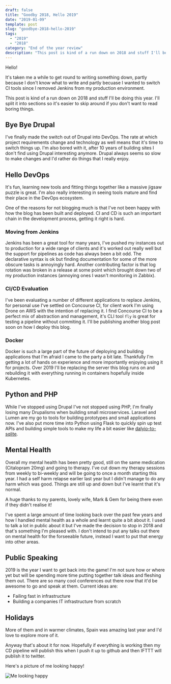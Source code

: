 ```yaml
---
draft: false
title: "Goodby 2018, Hello 2019"
date: "2019-01-09"
template: post
slug: "goodbye-2018-hello-2019"
tags:
  - "2019"
  - "2018"
category: "End of the year review"
description: "This post is kind of a run down on 2018 and stuff I'll be doing this year. I'll split it into sections so it's easier to skip around if you don't want to read boring things."
---
```

Hello!

It's taken me a while to get round to writing something down, partly because I don't know what to write and partly becuase I wanted to switch CI tools since I removed Jenkins from my production environment.

This post is kind of a run down on 2018 and stuff I'll be doing this year. I'll split it into sections so it's easier to skip around if you don't want to read boring things.

## Bye Bye Drupal

I've finally made the switch out of Drupal into DevOps. The rate at which project requirements change and technology as well means that it's time to switch things up. I'm also bored with it, after 10 years of building sites I don't find using Drupal interesting anymore. Drupal always seems so slow to make changes and I'd rather do things that I really enjoy.

## Hello DevOps

It's fun, learning new tools and fitting things together like a massive jigsaw puzzle is great. I'm also really interesting in seeing tools mature and find their place in the DevOps ecosystem.

One of the reasons for not blogging much is that I've not been happy with how the blog has been built and deployed. CI and CD is such an important chain in the development process, getting it right is hard.

### Moving from Jenkins

Jenkins has been a great tool for many years, I've pushed my instances out to production for a wide range of clients and it's worked out really well but the support for pipelines as code has always been a bit odd. The declarative syntax is ok but finding documentation for some of the more obscure tasks is annoyingly hard. Another contributing factor is that log rotation was broken in a release at some point which brought down two of my production instances (annoying ones I wasn't monitoring in Zabbix).

### CI/CD Evaluation

I've been evaluating a number of different applications to replace Jenkins, for personal use I've settled on Concourse CI, for client work I'm using Drone on AWS with the intention of replacing it. I find Concourse CI to be a perfect mix of abstraction and management, it's CLI tool ```fly``` is great for testing a pipeline without commiting it. I'll be publishing another blog post soon on how I deploy this blog.

### Docker

Docker is such a large part of the future of deploying and building applications that I'm afraid I came to the party a bit late. Thankfully I'm getting a lot of hands on experience and more importantly enjoying using it for projects. Over 2019 I'll be replacing the server this blog runs on and rebuilding it with everything running in containers hopefully inside Kubernetes.

## Python and PHP

While I've stopped using Drupal I've not stopped using PHP, I'm finally losing many Drupalisms when building small microservices. Laravel and Lumen are my go to tools for building prototypes and small applications now. I've also put more time into Python using Flask to quickly spin up test APIs and building simple tools to make my life a bit easier like [dalyio-to-sqlite](https://github.com/mikebell/daylio-to-sqlite).

## Mental Health

Overall my mental health has been pretty good, still on the same medication (Citalopram 20mg) and going to therapy. I've cut down my therapy sessions from weekly to bi-weekly and will be going to once a month starting this year. I had a self harm relapse earlier last year but I didn't manage to do any harm which was good. Things are still up and down but I've learnt that it's normal.

A huge thanks to my parents, lovely wife, Mark & Gem for being there even if they didn't realise it!

I've spent a large amount of time looking back over the past few years and how I handled mental health as a whole and learnt quite a bit about it. I used to talk a lot in public about it but I've made the decision to stop in 2018 and that's something I'm pleased with. I don't intend to put any talks out there on mental health for the forseeable future, instead I want to put that energy into other areas.

## Public Speaking

2019 is the year I want to get back into the game! I'm not sure how or where yet but will be spending more time putting together talk ideas and fleshing them out. There are so many cool conferences out there now that it'd be awesome to go and speak at them. Current ideas are:

* Failing fast in infrastructure
* Building a companies IT infrastructure from scratch

## Holidays

More of them and in warmer climates, Spain was amazing last year and I'd love to explore more of it.

Anyway that's about it for now. Hopefully if everything is working then my CD pipeline will publish this when I push it up to github and then IFTTT will publish it to twitter.

Here's a picture of me looking happy!

![Me looking happy](https://lh3.googleusercontent.com/tKWk1CjHTnc6fKLwFdgUlS49ZzNKNVP1qLn7UQP5WsSUGfaraWMmBqakfYltjUs19iLjy1JiHL-_A3U_rvsWn7vcdSHUgi2vi7iGt1Fn9y1SIJS4j5jbyaF5JB3ZpQoCg4piwNuCsqdSiiLDhGqV0POtBrI10DRkufJ2rsewhu-BTUs80DyKz46CMoe31Oiv6JA88Hm59sigD0AcZJLuGvavAfrOs2ggWsgQy8ZB0jLfQddypJ7K50fAPZ0P8q6i-kIua0m0mtYfIRS8G6v_0lI0WWYBt8aTz6TUrblwKeSs5gE1tn1ofbxij-tLuIo30nZE0v1bNhci0HrgWCjpCqwEG19PIQs8ZzMJQBQzEJ524pVgSibHHn9dsZ6u-kQaG_qIAI8vW4CQwSGdD3vvA-0JjlbfOYuSd6xWDy8AM1gKVg7gumAmOu98inYAi10QGalVHiKDu5mIEncgicNq4OjSGPwfUA2iJQUNv0KF6HIVCljX8H_Iogtmj1rP02vIPEfP0es3jjxgYSIXGqbDDRCmFFdWHnC7_Qowelgh1RKYKLR6TUYjpXFzgEZXbU_rYORom7E9KTuWSJ5LX3A5aZ3Q1WAJAna50hrCikYXjRw1uW1HYEiYymgjybffeUTHsHkfE4ULWaZaanmCmHIxY0iq=w1423-h1067-no)
